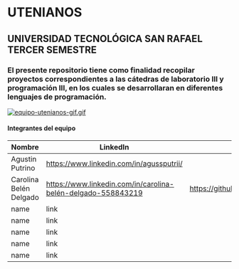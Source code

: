 # UTENIANOS
## UNIVERSIDAD TECNOLÓGICA SAN RAFAEL TERCER SEMESTRE 
### El presente repositorio tiene como finalidad recopilar proyectos correspondientes a las cátedras de laboratorio III y programación III, en los cuales se desarrollaran en diferentes lenguajes de programación.

[![equipo-utenianos-gif.gif](https://i.postimg.cc/wM59PN75/equipo-utenianos-gif.gif)](https://postimg.cc/RJFrJN1q)
#### Integrantes del equipo

| Nombre      | LinkedIn | Git Hub |
| --------- | --------|--------:|
| Agustin Putrino  | https://www.linkedin.com/in/agussputrii/ |https://github.com/agussputrii|
| Carolina Belén Delgado   | https://www.linkedin.com/in/carolina-belén-delgado-558843219 | https://github.com/programacioncarolina1980|
| name     |   link |
| name     |   link |
| name     |   link |
| name     |   link |
| name     |   link |



